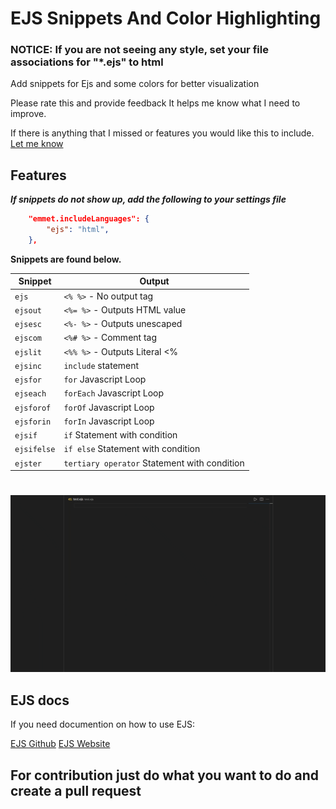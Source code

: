 # EJS Snippets And Color Highlighting

### NOTICE: If you are not seeing any style, set your file associations for "\*.ejs" to html

Add snippets for Ejs and some colors for better visualization

Please rate this and provide feedback It helps me know what I need to improve.

If there is anything that I missed or features you would like this to include. [Let me know](https://github.com/Ayush-Chugh-2006/ejs-language-snippets-and-color-highlighting-vscode/issues)

## Features

**_If snippets do not show up, add the following to your settings file_**

```json
    "emmet.includeLanguages": {
        "ejs": "html",
    },
```

**Snippets are found below.**

| Snippet     | Output                                       |
| ----------- | -------------------------------------------- |
| `ejs`       | `<% %>` - No output tag                      |
| `ejsout`    | `<%= %>` - Outputs HTML value                |
| `ejsesc`    | `<%- %>` - Outputs unescaped                 |
| `ejscom`    | `<%# %>` - Comment tag                       |
| `ejslit`    | `<%% %>` - Outputs Literal <%                |
| `ejsinc`    | `include` statement                          |
| `ejsfor`    | `for` Javascript Loop                        |
| `ejseach`   | `forEach` Javascript Loop                    |
| `ejsforof`  | `forOf` Javascript Loop                      |
| `ejsforin`  | `forIn` Javascript Loop                      |
| `ejsif`     | `if` Statement with condition                |
| `ejsifelse` | `if else` Statement with condition           |
| `ejster`    | `tertiary operator` Statement with condition |

#

![Video](./assets/recording.gif)

## EJS docs

If you need documention on how to use EJS:

[EJS Github](https://github.com/mde/ejs)
[EJS Website](https://ejs.co/)

## For contribution just do what you want to do and create a pull request
